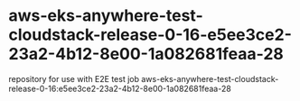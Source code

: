 # aws-eks-anywhere-test-cloudstack-release-0-16-e5ee3ce2-23a2-4b12-8e00-1a082681feaa-28
repository for use with E2E test job aws-eks-anywhere-test-cloudstack-release-0-16:e5ee3ce2-23a2-4b12-8e00-1a082681feaa-28
